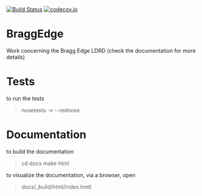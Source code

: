 [![Build Status](https://travis-ci.org/ornlneutronimaging/BraggEdge.svg?branch=master)](https://travis-ci.org/ornlneutronimaging/BraggEdge)
[![codecov.io](http://codecov.io/github/ornlneutronimaging/BraggEdge/coverage.svg?branch=master)](http://codecov.io/github/ornlneutronimaging/BraggEdge?branch=master)


# BraggEdge
Work concerning the Bragg Edge LDRD (check the documentation for more details)

# Tests
to run the tests
> nosetests -v --rednose

# Documentation
to build the documentation
> cd docs
> make html

to visualize the documentation, via a browser, open
> docs/_build/html/index.hmtl
